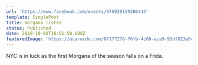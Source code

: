 ```yaml
---
url: 'https://www.facebook.com/events/976929159306444'
template: SinglePost
title: morgana listed
status: Published
date: 2019-10-09T16:51:50.998Z
featuredImage: 'https://ucarecdn.com/07177278-76fb-4c68-aca9-93df823e045a/'
---
```

NYC is in luck as the first Morgana of the season falls on a Frida.
